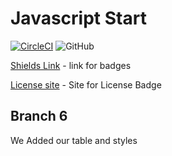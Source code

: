 # Javascript Start

[![CircleCI](https://dl.circleci.com/status-badge/img/gh/jsalgado10/JavaScriptStart/tree/master.svg?style=svg)](https://dl.circleci.com/status-badge/redirect/gh/jsalgado10/JavaScriptStart/tree/master)
![GitHub](https://img.shields.io/github/license/jsalgado10/JavaScriptStart)

[Shields Link](https://img.shields.io/github/license/jsalgado10/JavaScriptStart) - link for badges

[License site](https://choosealicense.com/licenses/mit) - Site for License Badge

## Branch 6

We Added our table and styles
